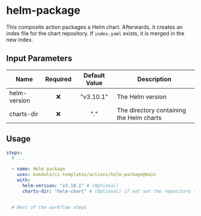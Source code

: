 # helm-package

This composite action packages a Helm chart. Afterwards, it creates an index file for the chart repository. If `index.yaml` exists, it is merged in the new index.

## Input Parameters

| Name         | Required | Default Value | Description                              |
| ------------ | :------: | :-----------: | ---------------------------------------- |
| helm-version |    ❌    |   "v3.10.1"   | The Helm version                         |
| charts-dir   |    ❌    |      "."      | The directory containing the Helm charts |

## Usage

```yaml
steps:
  # ...

  - name: Helm package
    uses: bakdata/ci-templates/actions/helm-package@main
    with:
      helm-version: "v3.10.1" # (Optional)
      charts-dir: "helm-chart" # (Optional) if not set the repository root will be used


  # Rest of the workflow steps
```
